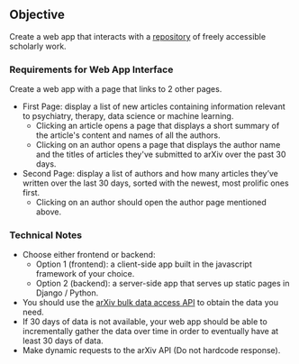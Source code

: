 ## Objective
Create a web app that interacts with a [repository](https://arxiv.org) of freely accessible scholarly work.

### Requirements for Web App Interface
Create a web app with a page that links to 2 other pages.
* First Page: display a list of new articles containing information relevant to psychiatry, therapy, data science or machine learning.
  * Clicking an article opens a page that displays a short summary of the article's content and names of all the authors.
  * Clicking on an author opens a page that displays the author name and the titles of articles they've submitted to arXiv over the past 30 days.
* Second Page: display a list of authors and how many articles they’ve written over the last 30 days, sorted with the newest, most prolific ones first.
  * Clicking on an author should open the author page mentioned above.

### Technical Notes
* Choose either frontend or backend:
  * Option 1 (frontend): a client-side app built in the javascript framework of your choice.
  * Option 2 (backend): a server-side app that serves up static pages in Django / Python.
* You should use the [arXiv bulk data access API](https://arxiv.org/help/bulk_data) to obtain the data you need.
* If 30 days of data is not available, your web app should be able to incrementally gather the data over time in order to eventually have at least 30 days of data.
*  Make dynamic requests to the arXiv API (Do not hardcode response).
